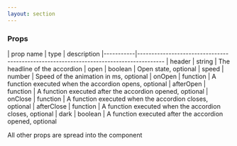```yaml
---
layout: section
---
```


### Props

| prop name | type    | description
|-----------|---------------------------------------------------------------------------------------
| header      | string   | The headline of the accordion
| open        | boolean  | Open state, optional
| speed       | number   | Speed of the animation in ms, optional
| onOpen      | function | A function executed when the accordion opens, optional
| afterOpen   | function | A function executed after the accordion opened, optional
| onClose     | function | A function executed when the accordion closes, optional
| afterClose  | function | A function executed when the accordion closes, optional
| dark        | boolean  | A function executed after the accordion opened, optional

All other props are spread into the component
